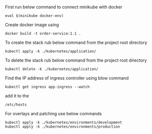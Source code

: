 First run below command to connect minikube with docker
```
eval $(minikube docker-env)
```

Create docker image using 
```
docker build -t order-service:1.1 .
```

To create the stack rub below command from the project root directory
```
kubectl apply -k ./kubernetes/application/
```

To delete the stack rub below command from the project root directory
```
kubectl delete -k ./kubernetes/application/
```

Find the IP address of ingress controller using blow command
```
kubectl get ingress app-ingress --watch
```

add it to the 
```
/etc/hosts
```

For overlays and patching use below commands

```
kubectl apply -k ./kubernetes/environments/development
kubectl apply -k ./kubernetes/environments/production
```